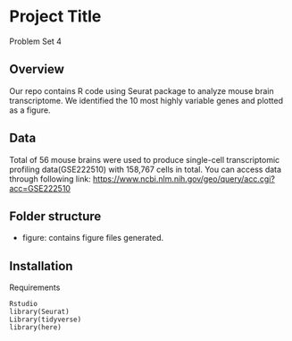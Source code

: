 # Project Title

Problem Set 4

## Overview

Our repo contains R code using Seurat package to analyze mouse brain transcriptome. We identified the 10 most highly variable genes and plotted as a figure.

## Data

Total of 56 mouse brains were used to produce single-cell transcriptomic profiling data(GSE222510) with 158,767 cells in total. You can access data through following link: 
https://www.ncbi.nlm.nih.gov/geo/query/acc.cgi?acc=GSE222510

## Folder structure

- figure: contains figure files generated.

## Installation
Requirements
```
Rstudio
library(Seurat)
Library(tidyverse)
library(here)
```
